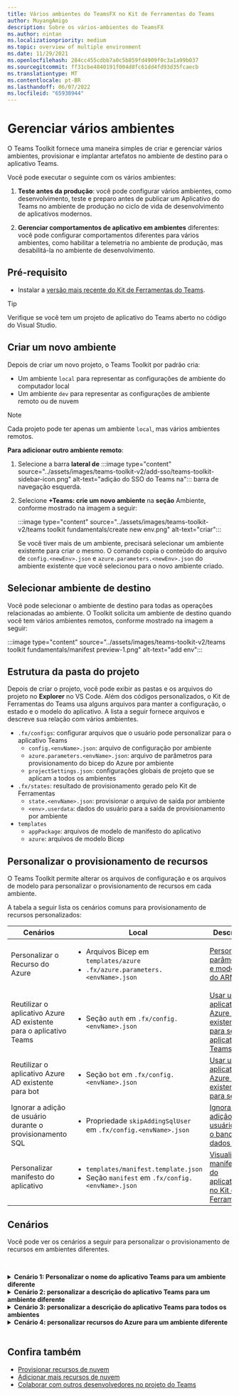 ```yaml
---
title: Vários ambientes do TeamsFX no Kit de Ferramentas do Teams
author: MuyangAmigo
description: Sobre os vários-ambientes do TeamsFX
ms.author: nintan
ms.localizationpriority: medium
ms.topic: overview of multiple environment
ms.date: 11/29/2021
ms.openlocfilehash: 284cc455cdbb7a0c5b859fd4909f0c3a1a99b037
ms.sourcegitcommit: ff31cbe4840191f004d8fc61dd4fd93d35fcaecb
ms.translationtype: MT
ms.contentlocale: pt-BR
ms.lasthandoff: 06/07/2022
ms.locfileid: "65938944"
---
```

# <a name="manage-multiple-environments"></a>Gerenciar vários ambientes

 O Teams Toolkit fornece uma maneira simples de criar e gerenciar vários ambientes, provisionar e implantar artefatos no ambiente de destino para o aplicativo Teams.

 Você pode executar o seguinte com os vários ambientes:

1. **Teste antes da produção**: você pode configurar vários ambientes, como desenvolvimento, teste e preparo antes de publicar um Aplicativo do Teams no ambiente de produção no ciclo de vida de desenvolvimento de aplicativos modernos.

2. **Gerenciar comportamentos de aplicativo em ambientes** diferentes: você pode configurar comportamentos diferentes para vários ambientes, como habilitar a telemetria no ambiente de produção, mas desabilitá-la no ambiente de desenvolvimento.

## <a name="prerequisite"></a>Pré-requisito

* Instalar a [versão mais recente do Kit de Ferramentas do Teams](https://marketplace.visualstudio.com/items?itemName=TeamsDevApp.ms-teams-vscode-extension).

> [!TIP]
> Verifique se você tem um projeto de aplicativo do Teams aberto no código do Visual Studio.

## <a name="create-a-new-environment"></a>Criar um novo ambiente

Depois de criar um novo projeto, o Teams Toolkit por padrão cria:

* Um ambiente `local` para representar as configurações de ambiente do computador local
* Um ambiente `dev` para representar as configurações de ambiente remoto ou de nuvem

> [!NOTE]
> Cada projeto pode ter apenas um ambiente `local`, mas vários ambientes remotos.

**Para adicionar outro ambiente remoto**:

1. Selecione a barra **lateral de** :::image type="content" source="../assets/images/teams-toolkit-v2/add-sso/teams-toolkit-sidebar-icon.png" alt-text="adição do SSO do Teams na"::: barra de navegação esquerda.
2. Selecione **+Teams: crie um novo ambiente** na **seção** Ambiente, conforme mostrado na imagem a seguir:

   :::image type="content" source="../assets/images/teams-toolkit-v2/teams toolkit fundamentals/create new env.png" alt-text="criar":::

   Se você tiver mais de um ambiente, precisará selecionar um ambiente existente para criar o mesmo. O comando copia o conteúdo do arquivo de `config.<newEnv>.json` e `azure.parameters.<newEnv>.json` do ambiente existente que você selecionou para o novo ambiente criado.

## <a name="select-target-environment"></a>Selecionar ambiente de destino

Você pode selecionar o ambiente de destino para todas as operações relacionadas ao ambiente. O Toolkit solicita um ambiente de destino quando você tem vários ambientes remotos, conforme mostrado na imagem a seguir:

:::image type="content" source="../assets/images/teams-toolkit-v2/teams toolkit fundamentals/manifest preview-1.png" alt-text="add env":::

## <a name="project-folder-structure"></a>Estrutura da pasta do projeto

Depois de criar o projeto, você pode exibir as pastas e os arquivos do projeto no **Explorer** no VS Code. Além dos códigos personalizados, o Kit de Ferramentas do Teams usa alguns arquivos para manter a configuração, o estado e o modelo do aplicativo. A lista a seguir fornece arquivos e descreve sua relação com vários ambientes.

* `.fx/configs`: configurar arquivos que o usuário pode personalizar para o aplicativo Teams
  * `config.<envName>.json`: arquivo de configuração por ambiente
  * `azure.parameters.<envName>.json`: arquivo de parâmetros para provisionamento do bicep do Azure por ambiente
  * `projectSettings.json`: configurações globais de projeto que se aplicam a todos os ambientes
* `.fx/states`: resultado de provisionamento gerado pelo Kit de Ferramentas
  * `state.<envName>.json`: provisionar o arquivo de saída por ambiente
  * `<env>.userdata`: dados do usuário para a saída de provisionamento por ambiente
* `templates`
  * `appPackage`: arquivos de modelo de manifesto do aplicativo
  * `azure`: arquivos de modelo Bicep

## <a name="customize-resource-provision"></a>Personalizar o provisionamento de recursos

O Teams Toolkit permite alterar os arquivos de configuração e os arquivos de modelo para personalizar o provisionamento de recursos em cada ambiente.

A tabela a seguir lista os cenários comuns para provisionamento de recursos personalizados:

| Cenários | Local| Descrição |
| --- | --- | --- |
| Personalizar o Recurso do Azure | <ul> <li>Arquivos Bicep em `templates/azure`</li> <li>`.fx/azure.parameters.<envName>.json`</li></ul> | [Personalizar parâmetros e modelos do ARM](provision.md#customize-arm-parameters-and-templates) |
| Reutilizar o aplicativo Azure AD existente para o aplicativo Teams | <ul> <li>Seção `auth` em `.fx/config.<envName>.json`</li> </ul> |  [Usar um aplicativo Azure AD existente para seu aplicativo Teams](provision.md#use-an-existing-azure-ad-app-for-your-teams-app) |
| Reutilizar o aplicativo Azure AD existente para bot | <ul> <li>Seção `bot` em `.fx/config.<envName>.json`</li> </ul> | [Usar um aplicativo Azure AD existente para seu bot](provision.md#use-an-existing-azure-ad-app-for-your-bot) |
| Ignorar a adição de usuário durante o provisionamento SQL | <ul> <li>Propriedade `skipAddingSqlUser` em `.fx/config.<envName>.json`</li> </ul> | [Ignorar a adição de usuário para o banco de dados SQL](provision.md#skip-adding-user-for-sql-database) |
| Personalizar manifesto do aplicativo | <ul> <li>`templates/manifest.template.json`</li> <li>Seção `manifest` em `.fx/config.<envName>.json`</li>  </ul> | [Visualizar manifesto do aplicativo no Kit de Ferramentas](TeamsFx-preview-and-customize-app-manifest.md)|

## <a name="scenarios"></a>Cenários

Você pode ver os cenários a seguir para personalizar o provisionamento de recursos em ambientes diferentes.
<br>

<br><details>
<summary><b>Cenário 1: Personalizar o nome do aplicativo Teams para um ambiente diferente </b></summary>

Você pode definir o nome do aplicativo Teams para `myapp(dev)` o ambiente padrão `dev` e para `myapp(staging)` o ambiente de preparo `staging`.

Siga as etapas para personalização:

1. Abra o arquivo de configuração `.fx/configs/config.dev.json`.
2. Atualize a propriedade do *> appName > abreviada* como `myapp(dev)`.

  As atualizações para `.fx/configs/config.dev.json` são as seguintes:

  ```json
  {
      "$schema": "https://aka.ms/teamsfx-env-config-schema",
      "description": "You can customize the TeamsFx config for different environments.   Visit https://aka.ms/teamsfx-env-config to learn more about this.",
      "manifest": {
          "appName": {
              "short": "myapp(dev)"
              ...
          }
      }
      ...
  }
  ```

3. Crie um novo ambiente e nomeie-o `staging` se ele não existir.
4. Abra o arquivo de configuração `.fx/configs/config.staging.json`.
5. Atualize a mesma propriedade `myapp(staging)`.
6. Execute o comando de provisão nos ambientes `dev` e `staging` para atualizar o nome do aplicativo em ambientes remotos. Para executar o comando provisionar com o Kit de Ferramentas do Teams, consulte [provisionar](provision.md#provision-using-teams-toolkit).

</details>

<details>
<summary><b>Cenário 2: personalizar a descrição do aplicativo Teams para um ambiente diferente</b></summary>

Você pode definir uma descrição diferente do aplicativo Teams para os diferentes ambientes:

* Para o ambiente padrão `dev`, a descrição é `my app description for dev`
* Para o ambiente de preparo `staging`, a descrição é `my app description for staging`

Siga as etapas para personalização:

1. Abra o arquivo de configuração `.fx/configs/config.dev.json`.
2. Adicione uma nova propriedade do *manifesto > descrição > abreviada* com valor `my app description for dev`.

  As atualizações para `.fx/configs/config.dev.json` são as seguintes:

  ```json
  {
      "$schema": "https://aka.ms/teamsfx-env-config-schema",
      "description": "You can customize the TeamsFx config for different environments.   Visit https://aka.ms/teamsfx-env-config to learn more about this.",
      "manifest": {
          ...
          "description": {
              "short": "`my app description for dev"
              ...
          }
      }
      ...
  }
  ```

3. Crie um novo ambiente e nomeie-o `staging` se ele não existir.
4. Abra o arquivo de configuração `.fx/configs/config.staging.json`.
5. Adicione a mesma propriedade a `my app description for staging`.
6. Abra o modelo de manifesto do aplicativo Teams `templates/appPackage/manifest.template.json`.
7. Atualize a propriedade para `description > short` usar a **variável definida** em arquivos de configuração com sintaxe de bigode `{{config.manifest.description.short}}`.
  
  As atualizações para `manifest.template.json` são as seguintes:

  ```json
  {
    "$schema": "https://developer.microsoft.com/en-us/json-schemas/teams/v1.11/MicrosoftTeams.schema.json",
    "manifestVersion": "1.11",
    "version": "1.0.0",
    ...
    "description": {
      "short": "{{config.manifest.description.short}}", 
      ...
    },
    ...
  }
  ```

8. Execute o comando de provisão nos ambientes `dev` e `staging` para atualizar o nome do aplicativo em ambientes remotos.

</details>

<details>
<summary><b>Cenário 3: personalizar a descrição do aplicativo Teams para todos os ambientes</b></summary>

Você pode definir a descrição do aplicativo Teams para `my app description` todos os ambientes.

Como o modelo de manifesto do aplicativo Teams é compartilhado em todos os ambientes, podemos atualizar o valor de descrição nele para nosso destino:

1. Abra o modelo de manifesto do aplicativo Teams `templates/appPackage/manifest.template.json`.
2. Atualize a propriedade `description > short` com **cadeia de caracteres embutida em código**`my app description`.
  
  As atualizações para `manifest.template.json` são as seguintes:

  ```json
  {
    "$schema": "https://developer.microsoft.com/en-us/json-schemas/teams/v1.11/MicrosoftTeams.schema.json",
    "manifestVersion": "1.11",
    "version": "1.0.0",
    ...
    "description": {
      "short": "my app description",
      ...
    },
    ...
  }

  ```

3. Execute o comando de provisão em **todos** os ambientes para atualizar o nome do aplicativo em ambientes remotos.

</details>

<details>
<br><summary><b>Cenário 4: personalizar recursos do Azure para um ambiente diferente</b></summary>
Você pode personalizar os recursos do Azure para cada ambiente, por exemplo, editar o ambiente correspondente a fx/configs/azure.parameters. Arquivo {env}.json para especificar o nome da Função do Azure.

Para obter mais informações sobre arquivos de parâmetro e modelo Bicep, consulte [provisionar recursos de nuvem](provision.md)
</details>
</br>

## <a name="see-also"></a>Confira também

* [Provisionar recursos de nuvem](provision.md)
* [Adicionar mais recursos de nuvem](add-resource.md)
* [Colaborar com outros desenvolvedores no projeto do Teams](TeamsFx-collaboration.md)
